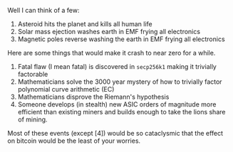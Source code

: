 Well I can think of a few:

1. Asteroid hits the planet and kills all human life
2. Solar mass ejection washes earth in EMF frying all electronics
3. Magnetic poles reverse washing the earth in EMF frying all electronics

Here are some things that would make it crash to near zero for a while.

1. Fatal flaw (I mean fatal) is discovered in `secp256k1` making it trivially factorable
2. Mathematicians solve the 3000 year mystery of how to trivially factor polynomial curve arithmetic (EC)
3. Mathematicians disprove the Riemann's hypothesis 
3. Someone develops (in stealth) new ASIC orders of magnitude more efficient than existing miners and builds enough to take the lions share of mining.

Most of these events (except [4]) would be so cataclysmic that the effect on bitcoin would be the least of your worries.